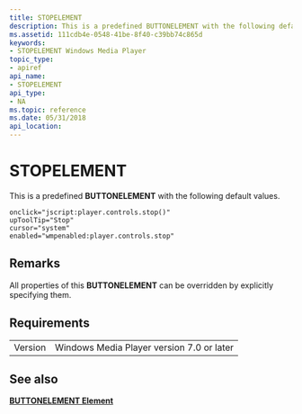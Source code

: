 ```yaml
---
title: STOPELEMENT
description: This is a predefined BUTTONELEMENT with the following default values. | STOPELEMENT
ms.assetid: 111cdb4e-0548-41be-8f40-c39bb74c865d
keywords:
- STOPELEMENT Windows Media Player
topic_type:
- apiref
api_name:
- STOPELEMENT
api_type:
- NA
ms.topic: reference
ms.date: 05/31/2018
api_location: 
---
```


# STOPELEMENT

This is a predefined **BUTTONELEMENT** with the following default values.

``` syntax
onclick="jscript:player.controls.stop()" 
upToolTip="Stop"
cursor="system"
enabled="wmpenabled:player.controls.stop"
```

## Remarks

All properties of this **BUTTONELEMENT** can be overridden by explicitly specifying them.

## Requirements



|                    |                                                      |
|--------------------|------------------------------------------------------|
| Version<br/> | Windows Media Player version 7.0 or later<br/> |



## See also

<dl> <dt>

[**BUTTONELEMENT Element**](buttonelement-element.md)
</dt> </dl>

 

 





